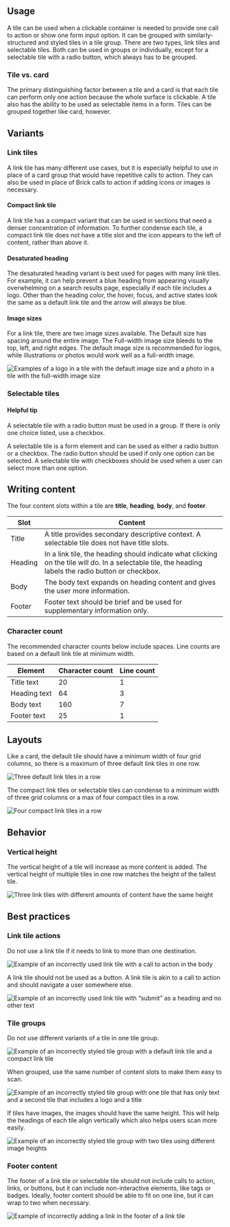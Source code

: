 
## Usage

A tile can be used when a clickable container is needed to provide one call to action or show one form input option. It can be grouped with similarly-structured and styled tiles in a tile group. There are two types, link tiles and selectable tiles. Both can be used in groups or individually, except for a selectable tile with a radio button, which always has to be grouped.


### Tile vs. card

The primary distinguishing factor between a tile and a card is that each tile can perform only one action because the whole surface is clickable. A tile also has the ability to be used as selectable items in a form. Tiles can be grouped together like card, however.


## Variants

### Link tiles

A link tile has many different use cases, but it is especially helpful to use in place of a card group that would have repetitive calls to action. They can also be used in place of Brick calls to action if adding icons or images is necessary.


#### Compact link tile

A link tile has a compact variant that can be used in sections that need a denser concentration of information. To further condense each tile, a compact link tile does not have a title slot and the icon appears to the left of content, rather than above it.


#### Desaturated heading

The desaturated heading variant is best used for pages with many link tiles. For example, it can help prevent a blue heading from appearing visually overwhelming on a search results page, especially if each tile includes a logo. Other than the heading color, the hover, focus, and active states look the same as a default link tile and the arrow will always be blue.


#### Image sizes

For a link tile, there are two image sizes available. The Default size has spacing around the entire image. The Full-width image size bleeds to the top, left, and right edges. The default image size is recommended for logos, while illustrations or photos would work well as a full-width image.

<uxdot-example width-adjustment="750px">
  <img src="../tile-variants-image-sizes.png" alt="Examples of a logo in a tile with the default image size and a photo in a tile with the full-width image size">
</uxdot-example>


### Selectable tiles

<rh-alert>
  <h4 slot="header">Helpful tip</h4>
  <p>A selectable tile with a radio button must be used in a group. If there is only one choice listed, use a checkbox.</p>
</rh-alert>

A selectable tile is a form element and can be used as either a radio button or a checkbox. The radio button should be used if only one option can be selected. A selectable tile with checkboxes should be used when a user can select more than one option.

## Writing content

The four content slots within a tile are <strong>title</strong>, <strong>heading</strong>, <strong>body</strong>, and <strong>footer</strong>.

<rh-table>
  <table>
    <thead>
      <tr>
        <th scope="col" data-label="Slot">Slot</th>
        <th scope="col" data-label="Content">Content</th>
      </tr>
    </thead>
    <tbody>
      <tr>
        <td data-label="Slot">Title</td>
        <td data-label="Content">A title provides secondary descriptive context. A selectable tile does not have title slots.</td>
      </tr>
      <tr>
        <td data-label="Slot">Heading</td>
        <td data-label="Content">In a link tile, the heading should indicate what clicking on the tile will do. In a selectable tile, the heading labels the radio button or checkbox.</td>
      </tr>
      <tr>
        <td data-label="Slot">Body</td>
        <td data-label="Content">The body text expands on heading content and gives the user more information.</td>
      </tr>
      <tr>
        <td data-label="Slot">Footer</td>
        <td data-label="Content">Footer text should be brief and be used for supplementary information only.</td>
      </tr>
    </tbody>
  </table>
</rh-table>


### Character count

The recommended character counts below include spaces. Line counts are based on a default link tile at minimum width.

<rh-table>
  <table>
    <thead>
      <tr>
        <th scope="col" data-label="Element">Element</th>
        <th scope="col" data-label="Character count">Character count</th>
        <th scope="col" data-label="Line count">Line count</th>
      </tr>
    </thead>
    <tbody>
      <tr>
        <td data-label="Element">Title text</td>
        <td data-label="Character count">20</td>
        <td data-label="Line count">1</td>
      </tr>
      <tr>
        <td data-label="Element">Heading text</td>
        <td data-label="Character count">64</td>
        <td data-label="Line count">3</td>
      </tr>
      <tr>
        <td data-label="Element">Body text</td>
        <td data-label="Character count">160</td>
        <td data-label="Line count">7</td>
      </tr>
      <tr>
        <td data-label="Element">Footer text</td>
        <td data-label="Character count">25</td>
        <td data-label="Line count">1</td>
      </tr>
    </tbody>
  </table>
</rh-table>


## Layouts

Like a card, the default tile should have a minimum width of four grid columns, so there is a maximum of three default link tiles in one row.

<uxdot-example width-adjustment="870px">
  <img src="../tile-layouts-default-tile.png" alt="Three default link tiles in a row">
</uxdot-example>

The compact link tiles or selectable tiles can condense to a minimum width of three grid columns or a max of four compact tiles in a row.

<uxdot-example width-adjustment="870px">
  <img src="../tile-layouts-compact-tile.png" alt="Four compact link tiles in a row">
</uxdot-example>


## Behavior

### Vertical height

The vertical height of a tile will increase as more content is added. The vertical height of multiple tiles in one row matches the height of the tallest tile.

<uxdot-example width-adjustment="870px">
  <img src="../tile-behavior-vertical-height.png" alt="Three link tiles with different amounts of content have the same height">
</uxdot-example>


## Best practices

### Link tile actions

Do not use a link tile if it needs to link to more than one destination.

<uxdot-example width-adjustment="360px" danger>
  <img src="../best-practices-link-tile-actions-1.png" alt="Example of an incorrectly used link tile with a call to action in the body">
</uxdot-example> 


A link tile should not be used as a button. A link tile is akin to a call to action and should navigate a user somewhere else.

<uxdot-example width-adjustment="360px" danger>
  <img src="../best-practices-link-tile-actions-2.png" alt="Example of an incorrectly used link tile with “submit” as a heading and no other text">
</uxdot-example>


### Tile groups

Do not use different variants of a tile in one tile group.

<uxdot-example width-adjustment="750px" danger>
  <img src="../best-practices-tile-groups-1.png" alt="Example of an incorrectly styled tile group with a default link tile and a compact link tile">
</uxdot-example>

When grouped, use the same number of content slots to make them easy to scan.

<uxdot-example width-adjustment="750px" danger>
  <img src="../best-practices-tile-groups-2.png" alt="Example of an incorrectly styled tile group with one tile that has only text and a second tile that includes a logo and a title">
</uxdot-example>

If tiles have images, the images should have the same height. This will help the headings of each tile align vertically which also helps users scan more easily.

<uxdot-example width-adjustment="750px" danger>
  <img src="../best-practices-tile-groups-3.png" alt="Example of an incorrectly styled tile group with two tiles using different image heights">
</uxdot-example>


### Footer content

The footer of a link tile or selectable tile should not include calls to action, links, or buttons, but it can include non-interactive elements, like tags or badges. Ideally, footer content should be able to fit on one line, but it can wrap to two when necessary.

<uxdot-example width-adjustment="360px" danger>
  <img src="../best-practices-tile-footer-content.png" alt="Example of incorrectly adding a link in the footer of a link tile">
</uxdot-example>
